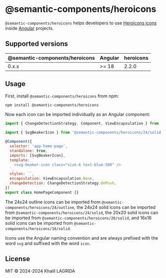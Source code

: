 # @semantic-components/heroicons

`@semantic-components/heroicons` helps developers to use [Heroicons icons](https://heroicons.com) inside [Angular](https://angular.dev) projects.

## Supported versions

| @semantic-components/heroicons | Angular | heroicons |
| ------------------------------ | ------- | --------- |
| 0.x.x                          | >= 18   | 2.2.0     |

## Usage

First, install `@semantic-components/heroicons` from npm:

```sh
npm install @semantic-components/heroicons
```

Now each icon can be imported individually as an Angular component:

```js
import { ChangeDetectionStrategy, Component, ViewEncapsulation } from '@angular/core';

import { SvgBeakerIcon } from '@semantic-components/heroicons/24/solid';

@Component({
  selector: 'app-home-page',
  standalone: true,
  imports: [SvgBeakerIcon],
  template: `
    <svg-beaker-icon class="size-6 text-blue-500" />
  `,
  styles: ``,
  encapsulation: ViewEncapsulation.None,
  changeDetection: ChangeDetectionStrategy.OnPush,
})
export class HomePageComponent {}
```

The 24x24 outline icons can be imported from `@semantic-components/heroicons/24/outline`, the 24x24 solid icons can be imported from `@semantic-components/heroicons/24/solid`, the 20x20 solid icons can be imported from `@semantic-components/heroicons/20/solid`, and 16x16 solid icons can be imported from `@semantic-components/heroicons/16/solid`.

Icons use the Angular naming convention and are always prefixed with the word `svg` and suffixed with the word `icon`.

## License

MIT © 2024-2024 Khalil LAGRIDA

